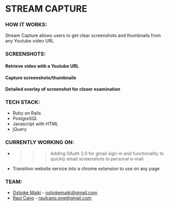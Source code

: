 # STREAM CAPTURE

### HOW IT WORKS:

Stream Capture allows users to get clear screenshots and thumbnails from any Youtube video URL

### SCREENSHOTS:

#### Retrieve video with a Youtube URL

#### Capture screenshots/thumbnails

#### Detailed overlay of screenshot for closer examination

### TECH STACK:

* Ruby on Rails
* PostgreSQL
* Javascript with HTML <canvas>
* jQuery


### CURRENTLY WORKING ON:

* >>> Adding OAuth 2.0 for gmail sign-in and functionality to quickly email screenshots to personal e-mail

* Transition website service into a chrome extension to use on any page


### TEAM:

* [Oshoke Maiki](https://github.com/omaiki) - oshokemaiki@gmail.com
* [Raul Cano](https://github.com/RMC1) - raulcano.one@gmail.com
